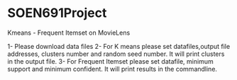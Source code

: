 # SOEN691Project
Kmeans - Frequent Itemset on MovieLens

1- Please download data files
2- For K means please set datafiles,output file addresses, clusters number and random seed number. It will print clusters in the output file.
3- For Frequent Itemset please set datafile, minimum support and minimum confident. It will print results in the commandline.
